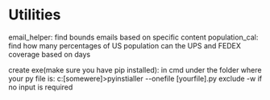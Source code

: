 # Utilities
email_helper: find bounds emails based on specific content
population_cal: find how many percentages of US population can the UPS and FEDEX coverage based on days

create exe(make sure you have pip installed): in cmd under the folder where your py file is: c:\[somewere]>pyinstialler --onefile [yourfile].py
exclude -w if no input is required
